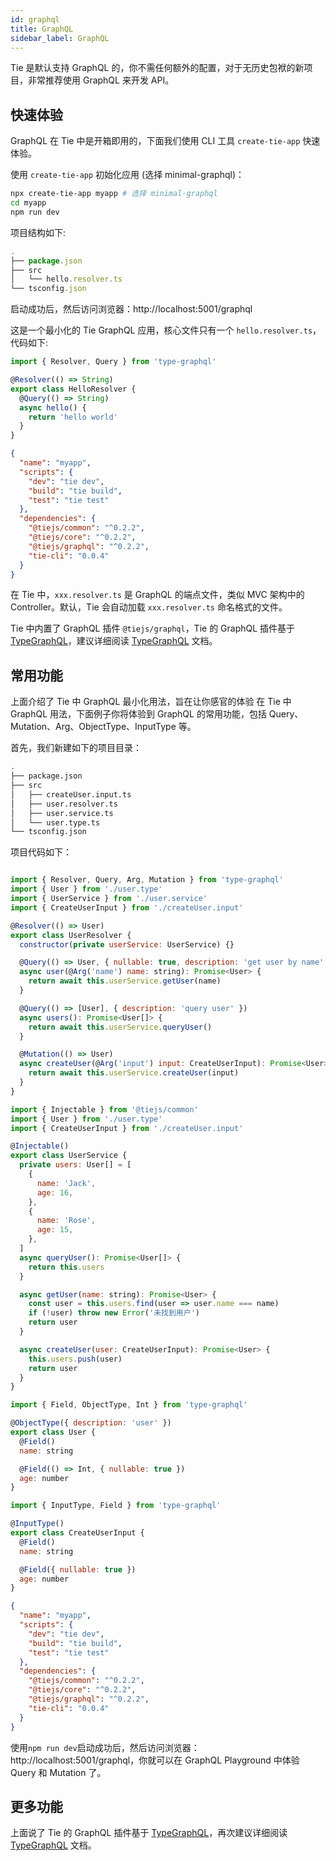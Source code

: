 ```yaml
---
id: graphql
title: GraphQL
sidebar_label: GraphQL
---
```


Tie 是默认支持 GraphQL 的，你不需任何额外的配置，对于无历史包袱的新项目，非常推荐使用 GraphQL 来开发 API。

## 快速体验

GraphQL 在 Tie 中是开箱即用的，下面我们使用 CLI 工具 `create-tie-app` 快速体验。

使用 `create-tie-app` 初始化应用 (选择 minimal-graphql)：

```bash
npx create-tie-app myapp # 选择 minimal-graphql
cd myapp
npm run dev
```

项目结构如下:

```js
.
├── package.json
├── src
│   └── hello.resolver.ts
└── tsconfig.json
```

启动成功后，然后访问浏览器：http://localhost:5001/graphql

这是一个最小化的 Tie GraphQL 应用，核心文件只有一个 `hello.resolver.ts`，代码如下:

<!--DOCUSAURUS_CODE_TABS-->
<!--hello.resolver.ts-->

```js
import { Resolver, Query } from 'type-graphql'

@Resolver(() => String)
export class HelloResolver {
  @Query(() => String)
  async hello() {
    return 'hello world'
  }
}
```

<!--package.json-->

```json
{
  "name": "myapp",
  "scripts": {
    "dev": "tie dev",
    "build": "tie build",
    "test": "tie test"
  },
  "dependencies": {
    "@tiejs/common": "^0.2.2",
    "@tiejs/core": "^0.2.2",
    "@tiejs/graphql": "^0.2.2",
    "tie-cli": "0.0.4"
  }
}
```

<!--END_DOCUSAURUS_CODE_TABS-->

在 Tie 中，`xxx.resolver.ts` 是 GraphQL 的端点文件，类似 MVC 架构中的 Controller。默认，Tie 会自动加载 `xxx.resolver.ts` 命名格式的文件。

Tie 中内置了 GraphQL 插件 `@tiejs/graphql`，Tie 的 GraphQL 插件基于 [TypeGraphQL](https://github.com/MichalLytek/type-graphql)，建议详细阅读 [TypeGraphQL](https://github.com/MichalLytek/type-graphql) 文档。

## 常用功能

上面介绍了 Tie 中 GraphQL 最小化用法，旨在让你感官的体验 在 Tie 中 GraphQL 用法，下面例子你将体验到 GraphQL 的常用功能，包括 Query、Mutation、Arg、ObjectType、InputType 等。

首先，我们新建如下的项目目录：

```bash
.
├── package.json
├── src
│   ├── createUser.input.ts
│   ├── user.resolver.ts
│   ├── user.service.ts
│   └── user.type.ts
└── tsconfig.json
```

项目代码如下：

<!--DOCUSAURUS_CODE_TABS-->
<!--user.resolver.ts-->

```js

import { Resolver, Query, Arg, Mutation } from 'type-graphql'
import { User } from './user.type'
import { UserService } from './user.service'
import { CreateUserInput } from './createUser.input'

@Resolver(() => User)
export class UserResolver {
  constructor(private userService: UserService) {}

  @Query(() => User, { nullable: true, description: 'get user by name' })
  async user(@Arg('name') name: string): Promise<User> {
    return await this.userService.getUser(name)
  }

  @Query(() => [User], { description: 'query user' })
  async users(): Promise<User[]> {
    return await this.userService.queryUser()
  }

  @Mutation(() => User)
  async createUser(@Arg('input') input: CreateUserInput): Promise<User> {
    return await this.userService.createUser(input)
  }
}

```

<!--user.service.ts-->

```js
import { Injectable } from '@tiejs/common'
import { User } from './user.type'
import { CreateUserInput } from './createUser.input'

@Injectable()
export class UserService {
  private users: User[] = [
    {
      name: 'Jack',
      age: 16,
    },
    {
      name: 'Rose',
      age: 15,
    },
  ]
  async queryUser(): Promise<User[]> {
    return this.users
  }

  async getUser(name: string): Promise<User> {
    const user = this.users.find(user => user.name === name)
    if (!user) throw new Error('未找到用户')
    return user
  }

  async createUser(user: CreateUserInput): Promise<User> {
    this.users.push(user)
    return user
  }
}

```

<!--user.type.ts-->

```js
import { Field, ObjectType, Int } from 'type-graphql'

@ObjectType({ description: 'user' })
export class User {
  @Field()
  name: string

  @Field(() => Int, { nullable: true })
  age: number
}
```

<!--createUser.input.ts-->

```js
import { InputType, Field } from 'type-graphql'

@InputType()
export class CreateUserInput {
  @Field()
  name: string

  @Field({ nullable: true })
  age: number
}
```

<!--package.json-->

```json
{
  "name": "myapp",
  "scripts": {
    "dev": "tie dev",
    "build": "tie build",
    "test": "tie test"
  },
  "dependencies": {
    "@tiejs/common": "^0.2.2",
    "@tiejs/core": "^0.2.2",
    "@tiejs/graphql": "^0.2.2",
    "tie-cli": "0.0.4"
  }
}
```

<!--END_DOCUSAURUS_CODE_TABS-->

使用`npm run dev`启动成功后，然后访问浏览器：http://localhost:5001/graphql，你就可以在 GraphQL Playground 中体验 Query 和 Mutation 了。

## 更多功能

上面说了 Tie 的 GraphQL 插件基于 [TypeGraphQL](https://github.com/MichalLytek/type-graphql)，再次建议详细阅读 [TypeGraphQL](https://github.com/MichalLytek/type-graphql) 文档。
